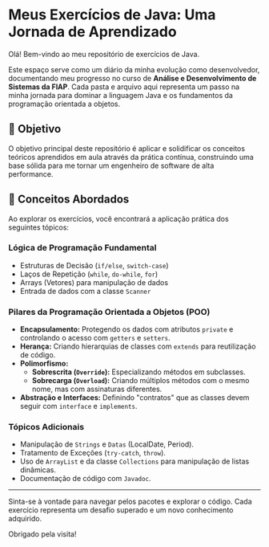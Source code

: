 # Meus Exercícios de Java: Uma Jornada de Aprendizado

Olá! Bem-vindo ao meu repositório de exercícios de Java.

Este espaço serve como um diário da minha evolução como desenvolvedor, documentando meu progresso no curso de **Análise e Desenvolvimento de Sistemas da FIAP**. Cada pasta e arquivo aqui representa um passo na minha jornada para dominar a linguagem Java e os fundamentos da programação orientada a objetos.

## 🎯 Objetivo

O objetivo principal deste repositório é aplicar e solidificar os conceitos teóricos aprendidos em aula através da prática contínua, construindo uma base sólida para me tornar um engenheiro de software de alta performance.

## 🚀 Conceitos Abordados

Ao explorar os exercícios, você encontrará a aplicação prática dos seguintes tópicos:

### Lógica de Programação Fundamental
-   Estruturas de Decisão (`if/else`, `switch-case`)
-   Laços de Repetição (`while`, `do-while`, `for`)
-   Arrays (Vetores) para manipulação de dados
-   Entrada de dados com a classe `Scanner`

### Pilares da Programação Orientada a Objetos (POO)
-   **Encapsulamento:** Protegendo os dados com atributos `private` e controlando o acesso com `getters` e `setters`.
-   **Herança:** Criando hierarquias de classes com `extends` para reutilização de código.
-   **Polimorfismo:**
    -   **Sobrescrita (`Override`):** Especializando métodos em subclasses.
    -   **Sobrecarga (`Overload`):** Criando múltiplos métodos com o mesmo nome, mas com assinaturas diferentes.
-   **Abstração e Interfaces:** Definindo "contratos" que as classes devem seguir com `interface` e `implements`.

### Tópicos Adicionais
-   Manipulação de `Strings` e `Datas` (LocalDate, Period).
-   Tratamento de Exceções (`try-catch`, `throw`).
-   Uso de `ArrayList` e da classe `Collections` para manipulação de listas dinâmicas.
-   Documentação de código com `Javadoc`.

---

Sinta-se à vontade para navegar pelos pacotes e explorar o código. Cada exercício representa um desafio superado e um novo conhecimento adquirido.

Obrigado pela visita!

